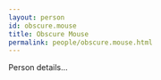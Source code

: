```yaml
---
layout: person
id: obscure.mouse
title: Obscure Mouse
permalink: people/obscure.mouse.html
---
```


Person details...